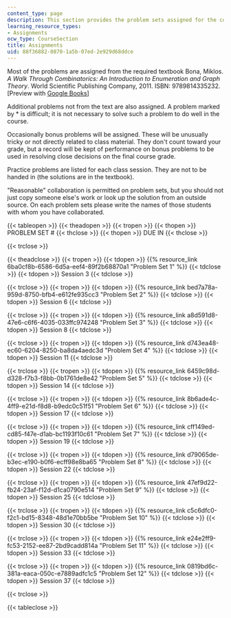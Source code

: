 ```yaml
---
content_type: page
description: This section provides the problem sets assigned for the course.
learning_resource_types:
- Assignments
ocw_type: CourseSection
title: Assignments
uid: 88f36882-0870-1a5b-07ed-2e929d68ddce
---
```


Most of the problems are assigned from the required textbook Bona, Miklos. _A Walk Through Combinatorics: An Introduction to Enumeration and Graph Theory_. World Scientific Publishing Company, 2011. ISBN: 9789814335232. \[Preview with [Google Books](http://books.google.com/books?id=TzJ2L9ZmlQUC&pg=PAfrontcover)\]

Additional problems not from the text are also assigned. A problem marked by \* is difficult; it is not necessary to solve such a problem to do well in the course.

Occasionally bonus problems will be assigned. These will be unusually tricky or not directly related to class material. They don't count toward your grade, but a record will be kept of performance on bonus problems to be used in resolving close decisions on the final course grade.

Practice problems are listed for each class session. They are not to be handed in (the solutions are in the textbook).

"Reasonable" collaboration is permitted on problem sets, but you should not just copy someone else's work or look up the solution from an outside source. On each problem sets please write the names of those students with whom you have collaborated.

{{< tableopen >}}
{{< theadopen >}}
{{< tropen >}}
{{< thopen >}}
PROBLEM SET #
{{< thclose >}}
{{< thopen >}}
DUE IN
{{< thclose >}}

{{< trclose >}}

{{< theadclose >}}
{{< tropen >}}
{{< tdopen >}}
{{% resource_link 6ba0cf8b-6586-6d5a-eef4-89f2b68870a1 "Problem Set 1" %}}
{{< tdclose >}}
{{< tdopen >}}
Session 3
{{< tdclose >}}

{{< trclose >}}
{{< tropen >}}
{{< tdopen >}}
{{% resource_link bed7a78a-959d-8750-bfb4-e612fe935cc3 "Problem Set 2" %}}
{{< tdclose >}}
{{< tdopen >}}
Session 6
{{< tdclose >}}

{{< trclose >}}
{{< tropen >}}
{{< tdopen >}}
{{% resource_link a8d591d8-47e6-c6f6-4035-033ffc974248 "Problem Set 3" %}}
{{< tdclose >}}
{{< tdopen >}}
Session 8
{{< tdclose >}}

{{< trclose >}}
{{< tropen >}}
{{< tdopen >}}
{{% resource_link d743ea48-ec60-6204-8250-ba8da4aedc3d "Problem Set 4" %}}
{{< tdclose >}}
{{< tdopen >}}
Session 11
{{< tdclose >}}

{{< trclose >}}
{{< tropen >}}
{{< tdopen >}}
{{% resource_link 6459c98d-d328-f7b3-f8bb-0b1761de8e42 "Problem Set 5" %}}
{{< tdclose >}}
{{< tdopen >}}
Session 14
{{< tdclose >}}

{{< trclose >}}
{{< tropen >}}
{{< tdopen >}}
{{% resource_link 8b6ade4c-4ff9-e21d-f8d8-b9edc0c51f51 "Problem Set 6" %}}
{{< tdclose >}}
{{< tdopen >}}
Session 17
{{< tdclose >}}

{{< trclose >}}
{{< tropen >}}
{{< tdopen >}}
{{% resource_link cff149ed-cd85-f47e-d1ab-bc1193f10c61 "Problem Set 7" %}}
{{< tdclose >}}
{{< tdopen >}}
Session 19
{{< tdclose >}}

{{< trclose >}}
{{< tropen >}}
{{< tdopen >}}
{{% resource_link d79065de-b3ec-e190-b0f6-ecff98e8ba65 "Problem Set 8" %}}
{{< tdclose >}}
{{< tdopen >}}
Session 22
{{< tdclose >}}

{{< trclose >}}
{{< tropen >}}
{{< tdopen >}}
{{% resource_link 47ef9d22-fb24-23af-f12d-d1ca0790e514 "Problem Set 9" %}}
{{< tdclose >}}
{{< tdopen >}}
Session 25
{{< tdclose >}}

{{< trclose >}}
{{< tropen >}}
{{< tdopen >}}
{{% resource_link c5c6dfc0-f2c1-bd15-8348-48d1e70bb5be "Problem Set 10" %}}
{{< tdclose >}}
{{< tdopen >}}
Session 30
{{< tdclose >}}

{{< trclose >}}
{{< tropen >}}
{{< tdopen >}}
{{% resource_link e24e2ff9-fc53-2152-ee87-2bd9cadd814a "Problem Set 11" %}}
{{< tdclose >}}
{{< tdopen >}}
Session 33
{{< tdclose >}}

{{< trclose >}}
{{< tropen >}}
{{< tdopen >}}
{{% resource_link 0819bd6c-381a-eaca-050c-e7889adfc1c5 "Problem Set 12" %}}
{{< tdclose >}}
{{< tdopen >}}
Session 37
{{< tdclose >}}

{{< trclose >}}

{{< tableclose >}}
